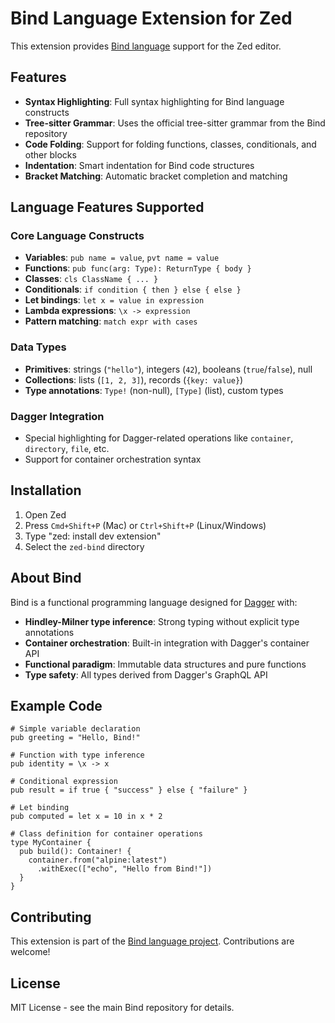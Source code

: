 # Bind Language Extension for Zed

This extension provides [Bind language](https://github.com/vito/bind) support for the Zed editor.

## Features

- **Syntax Highlighting**: Full syntax highlighting for Bind language constructs
- **Tree-sitter Grammar**: Uses the official tree-sitter grammar from the Bind repository
- **Code Folding**: Support for folding functions, classes, conditionals, and other blocks
- **Indentation**: Smart indentation for Bind code structures
- **Bracket Matching**: Automatic bracket completion and matching

## Language Features Supported

### Core Language Constructs
- **Variables**: `pub name = value`, `pvt name = value`
- **Functions**: `pub func(arg: Type): ReturnType { body }`
- **Classes**: `cls ClassName { ... }`
- **Conditionals**: `if condition { then } else { else }`
- **Let bindings**: `let x = value in expression`
- **Lambda expressions**: `\x -> expression`
- **Pattern matching**: `match expr with cases`

### Data Types
- **Primitives**: strings (`"hello"`), integers (`42`), booleans (`true`/`false`), null
- **Collections**: lists (`[1, 2, 3]`), records (`{key: value}`)
- **Type annotations**: `Type!` (non-null), `[Type]` (list), custom types

### Dagger Integration
- Special highlighting for Dagger-related operations like `container`, `directory`, `file`, etc.
- Support for container orchestration syntax

## Installation

1. Open Zed
2. Press `Cmd+Shift+P` (Mac) or `Ctrl+Shift+P` (Linux/Windows)
3. Type "zed: install dev extension"
4. Select the `zed-bind` directory

## About Bind

Bind is a functional programming language designed for [Dagger](https://dagger.io) with:
- **Hindley-Milner type inference**: Strong typing without explicit type annotations
- **Container orchestration**: Built-in integration with Dagger's container API
- **Functional paradigm**: Immutable data structures and pure functions
- **Type safety**: All types derived from Dagger's GraphQL API

## Example Code

```bind
# Simple variable declaration
pub greeting = "Hello, Bind!"

# Function with type inference
pub identity = \x -> x

# Conditional expression
pub result = if true { "success" } else { "failure" }

# Let binding
pub computed = let x = 10 in x * 2

# Class definition for container operations
type MyContainer {
  pub build(): Container! {
    container.from("alpine:latest")
      .withExec(["echo", "Hello from Bind!"])
  }
}
```

## Contributing

This extension is part of the [Bind language project](https://github.com/vito/bind).
Contributions are welcome!

## License

MIT License - see the main Bind repository for details.